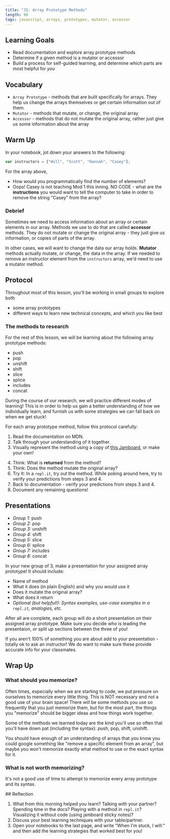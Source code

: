 ```yaml
---
title: "JS: Array Prototype Methods"
length: 90
tags: javascript, arrays, prototypes, mutator, accessor
---
```


## Learning Goals

* Read documentation and explore array prototype methods
* Determine if a given method is a mutator or accessor
* Build a process for self-guided learning, and determine which parts are most helpful for _you_

## Vocabulary

- `Array Prototype` - methods that are built specifically for arrays. They help us change the arrays themselves or get certain information out of them.
- `Mutator` - methods that mutate, or change, the original array
- `Accessor` - methods that do not mutate the original array, rather just give us some information about the array

## Warm Up

In your notebook, jot down your answers to the following:

```javascript
var instructors = ["Will", "Scott", "Hannah", "Casey"];
```

For the array above,
- How would you programmatically find the number of elements?
- Oops! Casey is not teaching Mod 1 this inning. NO CODE - what are the **instructions** you would want to tell the computer to take in order to remove the string "Casey" from the array?

### Debrief

Sometimes we need to access information about an array or certain elements in our array. Methods we use to do that are called **accessor** methods. They do not mutate or change the original array - they just give us information, or copies of parts of the array. 

In other cases, we will want to change the data our array holds. **Mutator** methods actually mutate, or change, the data in the array. If we needed to remove an instructor element from the `instructors` array, we'd need to use a mutator method.

## Protocol

Throughout most of this lesson, you'll be working in small groups to explore both
- some array prototypes
- different ways to learn new technical concepts, and which you like best

### The methods to research

For the rest of this lesson, we will be learning about the following array prototype methods:

- push
- pop
- unshift
- shift
- slice
- splice
- includes
- concat

During the course of our research, we will practice different modes of learning! This is in order to help us gain a better understanding of how we individually learn, and furnish us with some strategies we can fall back on when we get stuck!

<section class="call-to-action">
For each array prototype method, follow this protocol carefully:

1. Read the documentation on MDN.
2. Talk through your understanding of it together.
3. Visually represent the method using a copy of [this Jamboard](https://jamboard.google.com/d/1FQ8dDURIkf43XTq2S6Eb2rvoiPlUihnW6NQxnzcJ7No/viewer?f=0), or make your own!
<!-- 3. Make a visual representation of the method with your candies and paper. -->
4. Think: What is **returned** from the method?
5. Think: Does the method mutate the original array?
6. Try It: In a `repl.it`, try out the method. While poking around here, try to verify your predictions from steps 3 and 4.
7. Back to documentation - verify your predictions from steps 3 and 4.
8. Document any remaining questions!
</section>

<!-- ## Gallery Walk -->
## Presentations

- *Group 1:* push
- *Group 2:* pop
- *Group 3:* unshift
- *Group 4:* shift
- *Group 5:* slice
- *Group 6:* splice
- *Group 7:* includes
- *Group 8:* concat

In your new group of 3, make a presentation for your assigned array prototype! It should include:
- Name of method
- What it does (in plain English) and why you would use it
- Does it mutate the original array?
- What does it return
- _Optional (but helpful!): Syntax examples, use-case examples in a `repl.it`, analogies, etc._

After all are complete, each group will do a short presentation on their assigned array prototype. Make sure you decide who is leading the presentaion, or split up sections between the three of you!

If you aren't 100% of something you are about add to your presentation - totally ok to ask an instructor! We do want to make sure these provide accurate info for your classmates.

## Wrap Up

### What should you memorize?

Often times, especially when we are starting to code, we put pressure on ourselves to memorize every little thing. This is NOT necessary and not a good use of your brain space! There will be some methods you use so frequently that you just memorize them, but for the most part, the things you "memorize" should be bigger ideas and how things work together.

Some of the methods we learned today are the kind you'll use so often that you'll have down pat (including the syntax): push, pop, shift, unshift.

You should have enough of an understanding of arrays that you know you could google something like "remove a specific element from an array", but maybe you won't memorize exactly what method to use or the exact syntax for it.

### What is not worth memorizing?

It's not a good use of time to attempt to memorize every array prototype and its syntax.

<section class="checks-for-understanding">
## Reflection

1. What from this morning helped you learn? Talking with your partner? Spending time in the docs? Playing with a method in `repl.it`? Visualizing it without code (using jamboard sticky notes)?
2. Discuss your best learning techniques with your table/partner.
3. Open your notebooks to the last page, and write "When I'm stuck, I will:" and then add the learning strategies that worked best for you!
</section>

